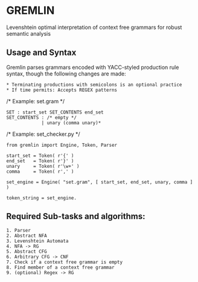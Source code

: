 
# GREMLIN

Levenshtein optimal interpretation of context free grammars for robust semantic analysis



## Usage and Syntax

Gremlin parses grammars encoded with YACC-styled production rule syntax, though the following changes are made:

    * Terminating productions with semicolons is an optional practice
    * If time permits: Accepts REGEX patterns


/* Example: set.gram */

    SET : start_set SET_CONTENTS end_set
    SET_CONTENTS : /* empty */ 
                 | unary (comma unary)*

    
/* Example: set_checker.py */

    from gremlin import Engine, Token, Parser

    start_set = Token( r'{' )
	end_set   = Token( r'}' )
	unary     = Token( r'\w+' )
	comma     = Token( r',' )

    set_engine = Engine( "set.gram", [ start_set, end_set, unary, comma ] )

    token_string = set_engine.


## Required Sub-tasks and algorithms:

    1. Parser
    2. Abstract NFA
    3. Levenshtein Automata
    4. NFA -> RG
    5. Abstract CFG
    6. Arbitrary CFG -> CNF
    7. Check if a context free grammar is empty
    8. Find member of a context free grammar
    9. (optional) Regex -> RG

